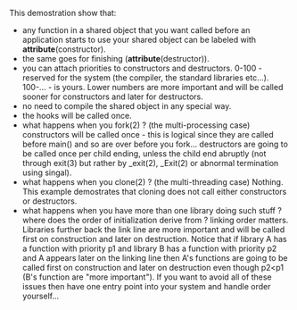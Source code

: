 This demostration show that:
- any function in a shared object that you want called before an application starts
	to use your shared object can be labeled with __attribute__(constructor).
- the same goes for finishing (__attribute__(destructor)).
- you can attach priorities to constructors and destructors.
	0-100 - reserved for the system (the compiler, the standard libraries etc...).
	100-... - is yours. Lower numbers are more important and will be called sooner
	for constructors and later for destructors.
- no need to compile the shared object in any special way.
- the hooks will be called once.
- what happens when you fork(2) ? (the multi-processing case)
	constructors will be called once - this is logical since they are called before
	main() and so are over before you fork...
	destructors are going to be called once per child ending, unless the child
	end abruptly (not through exit(3) but rather by _exit(2), _Exit(2) or abnormal
	termination using singal).
- what happens when you clone(2) ? (the multi-threading case)
	Nothing. This example demostrates that cloning does not call either constructors
	or destructors.
- what happens when you have more than one library doing such stuff ? where does the order
of initialization derive from ?
	linking order matters. Libraries further back the link line are more important
	and will be called first on construction and later on destruction.
	Notice that if library A has a function with priority p1 and library B
	has a function with priority p2 and A appears later on the linking line
	then A's functions are going to be called first on construction and later
	on destruction even though p2<p1 (B's function are "more important").
	If you want to avoid all of these issues then have one entry point into your
	system and handle order yourself...
